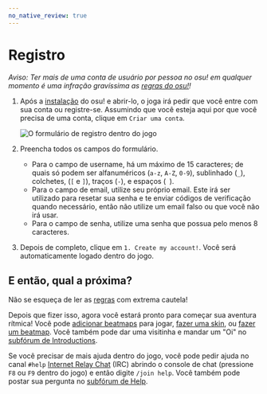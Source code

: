 ```yaml
---
no_native_review: true
---
```


# Registro

*Aviso: Ter mais de uma conta de usuário por pessoa no osu! em qualquer momento é uma infração gravíssima as [regras do osu!](/wiki/Rules)!*

1. Após a [instalação](/wiki/Client/Installation) do osu! e abrir-lo, o joga irá pedir que você entre com sua conta ou registre-se. Assumindo que você esteja aqui por que você precisa de uma conta, clique em `Criar uma conta`.

   ![O formulário de registro dentro do jogo](img/ingame-registration.jpg "O formulário")

2. Preencha todos os campos do formulário.
   - Para o campo de username, há um máximo de 15 caracteres; de quais só podem ser alfanuméricos (`a-z`, `A-Z`, `0-9`), sublinhado (`_`), colchetes, (`[` e `]`), traços (`-`), e espaços (` `).
   - Para o campo de email, utilize seu próprio email. Este irá ser utilizado para resetar sua senha e te enviar códigos de verificação quando necessário, então não utilize um email falso ou que você não irá usar.
   - Para o campo de senha, utilize uma senha que possua pelo menos 8 caracteres.

3. Depois de completo, clique em `1. Create my account!`. Você será automaticamente logado dentro do jogo.

## E então, qual a próxima?

Não se esqueça de ler as [regras](/wiki/Rules) com extrema cautela!

Depois que fizer isso, agora você estará pronto para começar sua aventura rítmica! Você pode [adicionar beatmaps](/wiki/Client/Installation#adicionando-beatmaps) para jogar, [fazer uma skin](/wiki/Skinning), ou [fazer um beatmap](/wiki/Beatmapping). Você também pode dar uma visitinha e mandar um "Oi" no [subfórum de Introductions](https://osu.ppy.sh/community/forums/8).

Se você precisar de mais ajuda dentro do jogo, você pode pedir ajuda no canal `#help` [Internet Relay Chat](/wiki/Community/Internet_Relay_Chat) (IRC) abrindo o console de chat (pressione `F8` ou `F9` dentro do jogo) e então digite `/join help`. Você também pode postar sua pergunta no [subfórum de Help](https://osu.ppy.sh/community/forums/5).

